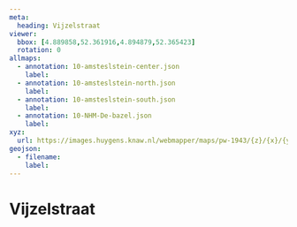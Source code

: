 ```yaml
---
meta:
  heading: Vijzelstraat
viewer:
  bbox: [4.889858,52.361916,4.894879,52.365423]
  rotation: 0
allmaps:
  - annotation: 10-amsteslstein-center.json 
    label:
  - annotation: 10-amsteslstein-north.json 
    label:    
  - annotation: 10-amsteslstein-south.json 
    label: 
  - annotation: 10-NHM-De-bazel.json 
    label: 
xyz: 
  url: https://images.huygens.knaw.nl/webmapper/maps/pw-1943/{z}/{x}/{y}.png
geojson: 
  - filename: 
    label: 
---
```

# Vijzelstraat

